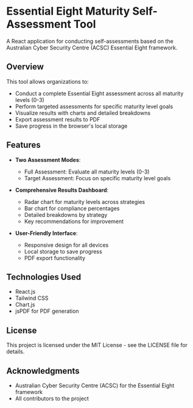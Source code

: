 # Essential Eight Maturity Self-Assessment Tool

A React application for conducting self-assessments based on the Australian Cyber Security Centre (ACSC) Essential Eight framework.

## Overview

This tool allows organizations to:

- Conduct a complete Essential Eight assessment across all maturity levels (0-3)
- Perform targeted assessments for specific maturity level goals
- Visualize results with charts and detailed breakdowns
- Export assessment results to PDF
- Save progress in the browser's local storage

## Features

- **Two Assessment Modes**:
  - Full Assessment: Evaluate all maturity levels (0-3)
  - Target Assessment: Focus on specific maturity level goals

- **Comprehensive Results Dashboard**:
  - Radar chart for maturity levels across strategies
  - Bar chart for compliance percentages
  - Detailed breakdowns by strategy
  - Key recommendations for improvement

- **User-Friendly Interface**:
  - Responsive design for all devices
  - Local storage to save progress
  - PDF export functionality

## Technologies Used

- React.js
- Tailwind CSS
- Chart.js
- jsPDF for PDF generation

## License

This project is licensed under the MIT License - see the LICENSE file for details.

## Acknowledgments

- Australian Cyber Security Centre (ACSC) for the Essential Eight framework
- All contributors to the project